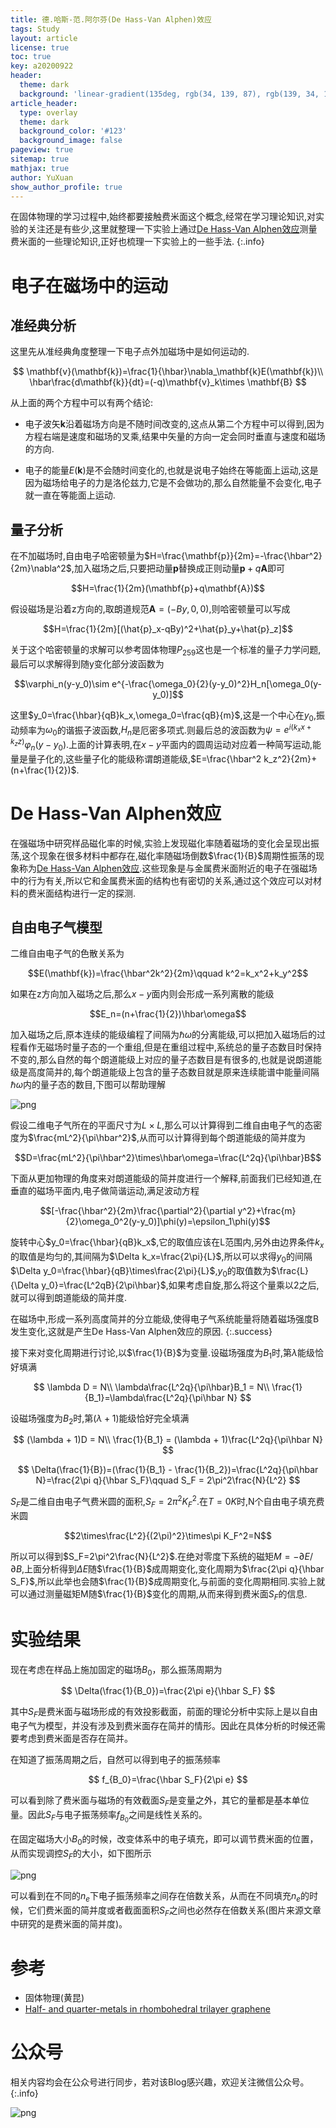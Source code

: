 ```yaml
---
title: 德.哈斯-范.阿尔芬(De Hass-Van Alphen)效应
tags: Study
layout: article
license: true
toc: true
key: a20200922
header:
  theme: dark
  background: 'linear-gradient(135deg, rgb(34, 139, 87), rgb(139, 34, 139))'
article_header:
  type: overlay
  theme: dark
  background_color: '#123'
  background_image: false
pageview: true
sitemap: true
mathjax: true
author: YuXuan
show_author_profile: true
---
```

在固体物理的学习过程中,始终都要接触费米面这个概念,经常在学习理论知识,对实验的关注还是有些少,这里就整理一下实验上通过[De Hass-Van Alphen效应](https://en.wikipedia.org/wiki/De_Haas%E2%80%93van_Alphen_effect)测量费米面的一些理论知识,正好也梳理一下实验上的一些手法.
{:.info}
<!--more-->
# 电子在磁场中的运动
## 准经典分析
这里先从准经典角度整理一下电子点外加磁场中是如何运动的.

$$
\mathbf{v}(\mathbf{k})=\frac{1}{\hbar}\nabla_\mathbf{k}E(\mathbf{k})\\
\hbar\frac{d\mathbf{k}}{dt}=(-q)\mathbf{v}_k\times \mathbf{B}
$$

从上面的两个方程中可以有两个结论:
- 电子波矢$\mathbf{k}$沿着磁场方向是不随时间改变的,这点从第二个方程中可以得到,因为方程右端是速度和磁场的叉乘,结果中矢量的方向一定会同时垂直与速度和磁场的方向.


- 电子的能量$E(\mathbf{k})$是不会随时间变化的,也就是说电子始终在等能面上运动,这是因为磁场给电子的力是洛伦兹力,它是不会做功的,那么自然能量不会变化,电子就一直在等能面上运动.

## 量子分析
在不加磁场时,自由电子哈密顿量为$H=\frac{\mathbf{p}}{2m}=-\frac{\hbar^2}{2m}\nabla^2$,加入磁场之后,只要把动量$\mathbf{p}$替换成正则动量$\mathbf{p}+q\mathbf{A}$即可

$$H=\frac{1}{2m}(\mathbf{p}+q\mathbf{A})$$

假设磁场是沿着z方向的,取朗道规范$\mathbf{A}=(-By,0,0)$,则哈密顿量可以写成

$$H=\frac{1}{2m}[(\hat{p}_x-qBy)^2+\hat{p}_y+\hat{p}_z]$$

关于这个哈密顿量的求解可以参考固体物理$P_259$这也是一个标准的量子力学问题,最后可以求解得到随y变化部分波函数为

$$\varphi_n(y-y_0)\sim e^{-\frac{\omega_0}{2}(y-y_0)^2}H_n[\omega_0(y-y_0)]$$

这里$y_0=\frac{\hbar}{qB}k_x,\omega_0=\frac{qB}{m}$,这是一个中心在$y_0$,振动频率为$\omega_0$的谐振子波函数,$H_n$是厄密多项式.则最后总的波函数为$\psi=e^{i(k_xx+k_zz)}\varphi_n(y-y_0)$.上面的计算表明,在$x-y$平面内的圆周运动对应着一种简写运动,能量是量子化的,这些量子化的能级称谓朗道能级,$E=\frac{\hbar^2 k_z^2}{2m}+(n+\frac{1}{2})$.

# De Hass-Van Alphen效应
在强磁场中研究样品磁化率的时候,实验上发现磁化率随着磁场的变化会呈现出振荡,这个现象在很多材料中都存在,磁化率随磁场倒数$\frac{1}{B}$周期性振荡的现象称为[De Hass-Van Alphen效应](https://en.wikipedia.org/wiki/De_Haas%E2%80%93van_Alphen_effect).这些现象是与金属费米面附近的电子在强磁场中的行为有关,所以它和金属费米面的结构也有密切的关系,通过这个效应可以对材料的费米面结构进行一定的探测.

## 自由电子气模型
二维自由电子气的色散关系为

$$E(\mathbf{k})=\frac{\hbar^2k^2}{2m}\qquad k^2=k_x^2+k_y^2$$

如果在z方向加入磁场之后,那么$x-y$面内则会形成一系列离散的能级

$$E_n=(n+\frac{1}{2})\hbar\omega$$

加入磁场之后,原本连续的能级编程了间隔为$\hbar\omega$的分离能级,可以把加入磁场后的过程看作无磁场时量子态的一个重组,但是在重组过程中,系统总的量子态数目时保持不变的,那么自然的每个朗道能级上对应的量子态数目是有很多的,也就是说朗道能级是高度简并的,每个朗道能级上包含的量子态数目就是原来连续能谱中能量间隔$\hbar\omega$内的量子态的数目,下图可以帮助理解

![png](/assets/images/research/landau-level.png)

假设二维电子气所在的平面尺寸为$L\times L$,那么可以计算得到二维自由电子气的态密度为$\frac{mL^2}{\pi\hbar^2}$,从而可以计算得到每个朗道能级的简并度为

$$D=\frac{mL^2}{\pi\hbar^2}\times\hbar\omega=\frac{L^2q}{\pi\hbar}B$$

下面从更加物理的角度来对朗道能级的简并度进行一个解释,前面我们已经知道,在垂直的磁场平面内,电子做简谐运动,满足波动方程

$$[-\frac{\hbar^2}{2m}\frac{\partial^2}{\partial y^2}+\frac{m}{2}\omega_0^2(y-y_0)]\phi(y)=\epsilon_1\phi(y)$$

旋转中心$y_0=\frac{\hbar}{qB}k_x$,它的取值应该在L范围内,另外由边界条件$k_x$的取值是均匀的,其间隔为$\Delta k_x=\frac{2\pi}{L}$,所以可以求得$y_0$的间隔$\Delta y_0=\frac{\hbar}{qB}\times\frac{2\pi}{L}$,$y_0$的取值数为$\frac{L}{\Delta y_0}=\frac{L^2qB}{2\pi\hbar}$,如果考虑自旋,那么将这个量乘以2之后,就可以得到朗道能级的简并度.

在磁场中,形成一系列高度简并的分立能级,使得电子气系统能量将随着磁场强度B发生变化,这就是产生De Hass-Van Alphen效应的原因.
{:.success}

接下来对变化周期进行讨论,以$\frac{1}{B}$为变量.设磁场强度为$B_1$时,第$\lambda$能级恰好填满

$$
\lambda D = N\\
\lambda\frac{L^2q}{\pi\hbar}B_1 = N\\
\frac{1}{B_1}=\lambda\frac{L^2q}{\pi\hbar N}
$$

设磁场强度为$B_2$时,第$(\lambda + 1)$能级恰好完全填满

$$
(\lambda + 1)D = N\\
\frac{1}{B_1} = (\lambda + 1)\frac{L^2q}{\pi\hbar N}
$$

$$
\Delta(\frac{1}{B})=(\frac{1}{B_1} - \frac{1}{B_2})=\frac{L^2q}{\pi\hbar N}=\frac{2\pi q}{\hbar S_F}\qquad S_F = 2\pi^2\frac{N}{L^2}
$$

$S_F$是二维自由电子气费米圆的面积,$S_F = 2\pi^2K^2_F$.在$T=0K$时,N个自由电子填充费米圆

$$2\times\frac{L^2}{(2\pi)^2}\times\pi K_F^2=N$$

所以可以得到$S_F=2\pi^2\frac{N}{L^2}$.在绝对零度下系统的磁矩$M=-\partial E/\partial B$,上面分析得到$\Delta E$随$\frac{1}{B}$成周期变化,变化周期为$\frac{2\pi q}{\hbar S_F}$,所以此举也会随$\frac{1}{B}$成周期变化,与前面的变化周期相同.实验上就可以通过测量磁矩M随$\frac{1}{B}$变化的周期,从而来得到费米面$S_F$的信息.

# 实验结果
现在考虑在样品上施加固定的磁场$B_0$，那么振荡周期为

$$
\Delta(\frac{1}{B_0})=\frac{2\pi e}{\hbar S_F}
$$

其中$S_F$是费米面与磁场形成的有效投影截面，前面的理论分析中实际上是以自由电子气为模型，并没有涉及到费米面存在简并的情形。因此在具体分析的时候还需要考虑到费米面是否存在简并。

在知道了振荡周期之后，自然可以得到电子的振荡频率

$$
f_{B_0}=\frac{\hbar S_F}{2\pi e}
$$

可以看到除了费米面与磁场的有效截面$S_F$是变量之外，其它的量都是基本单位量。因此$S_F$与电子振荡频率$f_{B_0}$之间是线性关系的。

在固定磁场大小$B_0$的时候，改变体系中的电子填充，即可以调节费米面的位置，从而实现调控$S_F$的大小，如下图所示

![png](/assets/images/Experiment/fig-1.png)

可以看到在不同的$n_e$下电子振荡频率之间存在倍数关系，从而在不同填充$n_e$的时候，它们费米面的简并度或者截面面积$S_F$之间也必然存在倍数关系(图片来源文章中研究的是费米面的简并度)。

# 参考
- 固体物理(黄昆)
- [Half- and quarter-metals in rhombohedral trilayer graphene](https://doi.org/10.1038/s41586-021-03938-w)

# 公众号
相关内容均会在公众号进行同步，若对该Blog感兴趣，欢迎关注微信公众号。
{:.info}

![png](/assets/images/qrcode.jpg)